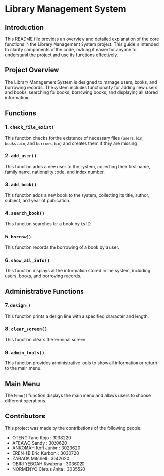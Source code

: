 # Library Management System

## Introduction
This README file provides an overview and detailed explanation of the core functions in the Library Management System project. This guide is intended to clarify components of the code, making it easier for anyone to understand the project and use its functions effectively.

## Project Overview
The Library Management System is designed to manage users, books, and borrowing records. The system includes functionality for adding new users and books, searching for books, borrowing books, and displaying all stored information.

## Functions

### 1. `check_file_exist()`
This function checks for the existence of necessary files (`users.bin`, `books.bin`, and `borrows.bin`) and creates them if they are missing.

### 2. `add_user()`
This function adds a new user to the system, collecting their first name, family name, nationality code, and index number.

### 3. `add_book()`
This function adds a new book to the system, collecting its title, author, subject, and year of publication.

### 4. `search_book()`
This function searches for a book by its ID.

### 5. `borrow()`
This function records the borrowing of a book by a user.

### 6. `show_all_info()`
This function displays all the information stored in the system, including users, books, and borrowing records.

## Administrative Functions

### 7. `design()`
This function prints a design line with a specified character and length.

### 8. `clear_screen()`
This function clears the terminal screen.

### 9. `admin_tools()`
This function provides administrative tools to show all information or return to the main menu.

## Main Menu
The `Menu()` function displays the main menu and allows users to choose different operations.

## Contributors
This project was made by the contributions of the following people:
- OTENG Tano Kojo : 3038220
- AFEAWO Sandy : 3020620
- ANKOMAH Kofi Junior : 3023620
- EREN-IIB Eric Kurbom : 3030720
- ZABAGA Mitchell : 3042620
- OBIRI YEBOAH Kwabena : 3036020
- NORMENYO Cletus Anita : 3035520
